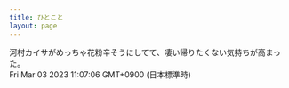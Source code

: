 ```yaml
---
title: ひとこと
layout: page
---
```

<div class="box" dt="1677809226132">
  河村カイサがめっちゃ花粉辛そうにしてて、凄い帰りたくない気持ちが高まった。
  <div class="content is-small">Fri Mar 03 2023 11:07:06 GMT+0900 (日本標準時)</div>
</div>
